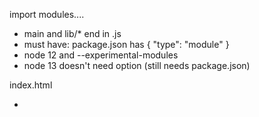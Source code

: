 

import modules....

* main and lib/* end in .js
* must have: package.json has { "type": "module" }
* node 12 and --experimental-modules
* node 13 doesn't need option (still needs package.json)


index.html
* <script type=module src="main.js">   ! .js   !!! no quotes around module
* lib/t1.js ! .js
* !!! must use http   $  python -m SimpleHTTPServer 8080
** (file://P:/src/t.html  -- "Access to script... from origin null has been blocked by CORS policy")
* module load is deferred; e.g. after page has loaded  ?? but when in relation to other modules?
** which makes the whole page loaded thing go away
* note that an inline script after main.js is not run  (and why not??)

also, basic files with mjs
* main and lib end in *.mjs
* node 12 and --experimental-modules
* but can't see that work in t.html  (mime error; even with http)
